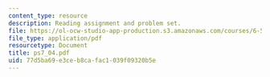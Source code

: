 ```yaml
---
content_type: resource
description: Reading assignment and problem set.
file: https://ol-ocw-studio-app-production.s3.amazonaws.com/courses/6-541j-speech-communication-spring-2004/77d5ba69e3ceb8cafac1039f09320b5e_ps7_04.pdf
file_type: application/pdf
resourcetype: Document
title: ps7_04.pdf
uid: 77d5ba69-e3ce-b8ca-fac1-039f09320b5e
---
```

